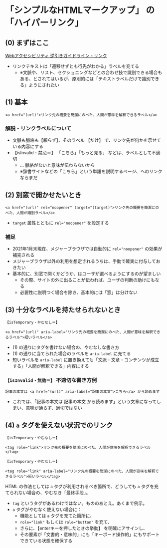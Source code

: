 # 「シンプルなHTMLマークアップ」 の 「ハイパーリンク」

## (0) まずはここ

[Webアクセシビリティ 逆引きガイドライン - リンク](https://weba11y.jp/know-how/guidelines/guidelines_index/#category05)

* リンクテキストは「遷移せずとも行先がわかる」ラベルを充てる
  * ※文脈や、リスト、セクショニングなどとの合わせ技で識別できる場合もある、とされてはいるが、原則的には「テキストラベルだけで識別できる」ようにされたい

## (1) 基本

```
<a href="(url)">リンク先の概要を簡潔にのべた、人間が意味を解釈できるラベル</a>
```

### 解説・リンクラベルについて

* 文脈も脈絡も【頼らず】、そのラベル 【だけ】 で、リンク先が何かを示せている内容にする
* 【isInvalid・禁忌＝】 「こちら」「もっと見る」 などは、ラベルとして不適切
  * ... 脈絡がないと意味が伝わらないから
  * ※辞書サイトなどの「こちら」という単語を説明するページ、へのリンクならまだ

## (2) 別窓で開かせたいとき

```
<a href="(url)" rel="noopener" target="(target)">リンク先の概要を簡潔にのべた、人間が識別ラベル</a>
```

* `target` 属性とともに `rel="noopener"` を設定する

### 補足

* 2021年1月末現在、メジャーブラウザでは自動的に `rel="noopener"` の効果が補完される
* メジャーブラウザ以外の利用を想定されるうちは、手動で確実に付与しておきたい
* 基本的に、別窓で開くかどうか、はユーザが選べるようにするのが望ましい
  * その際、サイトの外に出ることが伝われば、ユーザの判断の助けにもなる
  * 必要性に説明つく場合を除き、基本的には「窓」は分けない

## (3) 十分なラベルを持たせられないとき

`【isTemporary・やむなし＝】`
```
<a href="(url)" aria-label="リンク先の概要を簡潔にのべた、人間が意味を解釈できるラベル">短いラベル</a>
```

* (1) の通りにタグを書けない場合の、やむなしな書き方
* (1) の通りに当てられた場合のラベルを `aria-label` に充てる
* 短いラベルを `aria-label` に置き換えても「文脈・文章・コンテンツが成立する」「人間が解釈できる」内容にする

### `【isInvalid・無効＝】` 不適切な書き方例

```
記事の本文は <a href="(url)" aria-label="記事の本文">こちら</a> から読めます
```
* これでは、「記事の本文は 記事の本文 から読めます」という文章になってしまい、意味が通らず、適切ではない

## (4) `a` タグを使えない状況でのリンク

`【isTemporary・やむなし＝】`
```
<tag role="link">リンク先の概要を簡潔にのべた、人間が意味を解釈できるラベル</tag>
```

`【isTemporary・やむなし＝】`
```
<tag role="link" aria-label="リンク先の概要を簡潔にのべた、人間が意味を解釈できるラベル">短いラベル</tag>
```

HTML の作法としては `a` タグが利用されるべき箇所で、どうしても `a` タグを充てられない場合の、やむなき「最終手段」。

* `tag` というタグがあるわけではない。もののあとえ。あくまで例示。
* `a` タグがやむなく使えない場合に：
  * 機能としては `a` タグを充てた箇所に、 
  * `role="link"` もしくは `role="button"` を充て、
  * さらに、【enterキーを押したときの挙動】 を明確にアサインし、
  * その要素が「文書的・意味的」にも「キーボード操作的」にもサポートできている状態を確保する
